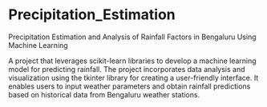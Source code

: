# Precipitation_Estimation
Precipitation Estimation and Analysis of Rainfall Factors in Bengaluru Using Machine Learning

A project that leverages scikit-learn libraries to develop a machine learning model for predicting rainfall. 
The project incorporates data analysis and visualization using the tkinter library for creating a user-friendly interface. 
It enables users to input weather parameters and obtain rainfall predictions based on historical data from Bengaluru weather stations.
